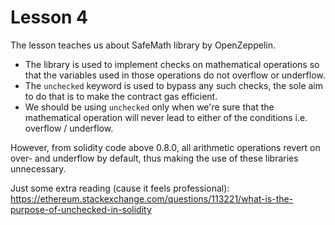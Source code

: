 # Lesson 4

The lesson teaches us about SafeMath library by OpenZeppelin.
* The library is used to implement checks on mathematical operations so that the variables used in those operations do not overflow or underflow.
* The `unchecked` keyword is used to bypass any such checks, the sole aim to do that is to make the contract gas efficient.
* We should be using `unchecked` only when we're sure that the mathematical operation will never lead to either of the conditions i.e. overflow / underflow.

However, from solidity code above 0.8.0, all arithmetic operations revert on over- and underflow by default, thus making the use of these libraries unnecessary.

Just some extra reading (cause it feels professional):
https://ethereum.stackexchange.com/questions/113221/what-is-the-purpose-of-unchecked-in-solidity
